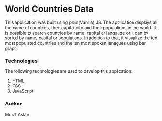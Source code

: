 # World Countries Data

This application was built using plain(Vanilla) JS. The application displays all the name of countries, their capital city and their populations in the world. It is possible to search countries by name, capital or langauge or it can by sorted by name, capital or populations. In addition to that, it visualize the ten most populated  countries and the ten most spoken lanagues using bar graph. 

### Technologies

The following technologies are used to develop this application:

1. HTML
2. CSS
3. JavaScript
   

### Author
Murat Aslan